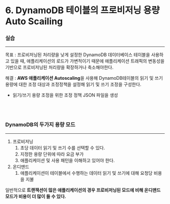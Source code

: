 # 6. DynamoDB 테이블의 프로비저닝 용량 Auto Scailing

### 실습

---

목표 : 프로비저닝된 처리량을 낮게 설정한 DynamoDB 데이터베이스 테이블을 사용하고 있을 때, 애플리케이션의 로드가 가변적이기 때문에 애플리케이션 트래픽의 변동성을 기반으로 프로비저닝된 처리량을 확장하거나 축소해야한다.

해결 : **AWS 애플리케이션 Autoscaling**을 사용해 DynamoDB테이블의 읽기 및 쓰기 용량에 대한 조정 대상과 조정정책을 설정해 읽기 및 쓰기 조정을 구성한다.

- 읽기/쓰기 용량 조정을 위한 조정 정책 JSON 파일을 생성

<Br>
<br>

### DynamoDB의 두가지 용량 모드

---

1. 프로비저닝
   1. 초당 데이터 읽기 및 쓰기 수를 선택할 수 있다.
   2. 지정한 용량 단위에 따라 요금 부가
   3. 애플리케이션 및 사용 패턴을 이해하고 있어야 한다.
2. 온디맨드
   1. 애플리케이션이 테이블에서 수행하는 데이터 읽기 및 쓰기에 대해 요청당 비용을 지불

일반적으로 **트랜잭션이 많은 애플리케이션의 경우 프로비저닝된 모드에 비해 온디맨드 모드가 비용이 더 많이 들 수 있다.**
